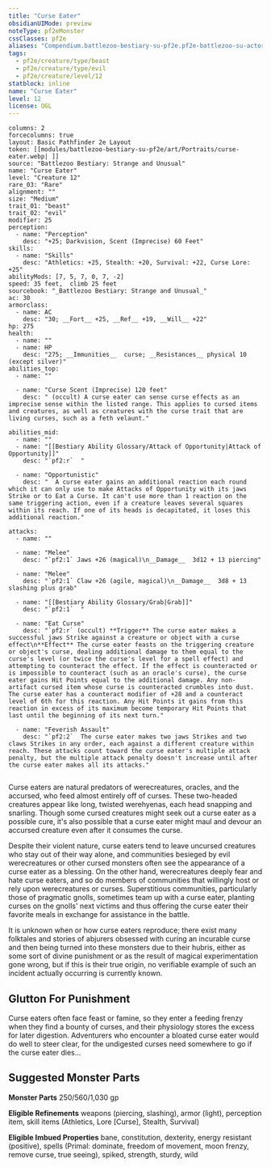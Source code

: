 ```yaml
---
title: "Curse Eater"
obsidianUIMode: preview
noteType: pf2eMonster
cssClasses: pf2e
aliases: "Compendium.battlezoo-bestiary-su-pf2e.pf2e-battlezoo-su-actors.Actor.m4otvKcSYarHO2xC" 
tags:
  - pf2e/creature/type/beast
  - pf2e/creature/type/evil
  - pf2e/creature/level/12
statblock: inline
name: "Curse Eater"
level: 12
license: OGL
---
```


```statblock
columns: 2
forcecolumns: true
layout: Basic Pathfinder 2e Layout
token: [[modules/battlezoo-bestiary-su-pf2e/art/Portraits/curse-eater.webp| ]]
source: "Battlezoo Bestiary: Strange and Unusual"
name: "Curse Eater"
level: "Creature 12"
rare_03: "Rare"
alignment: ""
size: "Medium"
trait_01: "beast"
trait_02: "evil"
modifier: 25
perception:
  - name: "Perception"
    desc: "+25; Darkvision, Scent (Imprecise) 60 Feet"
skills:
  - name: "Skills"
    desc: "Athletics: +25, Stealth: +20, Survival: +22, Curse Lore: +25"
abilityMods: [7, 5, 7, 0, 7, -2]
speed: 35 feet,  climb 25 feet
sourcebook: "_Battlezoo Bestiary: Strange and Unusual_"
ac: 30
armorclass:
  - name: AC
    desc: "30; __Fort__ +25, __Ref__ +19, __Will__ +22"
hp: 275
health:
  - name: ""
  - name: HP
    desc: "275; __Immunities__  curse; __Resistances__ physical 10 (except silver)"
abilities_top:
  - name: ""

  - name: "Curse Scent (Imprecise) 120 feet"
    desc: " (occult) A curse eater can sense curse effects as an imprecise sense within the listed range. This applies to cursed items and creatures, as well as creatures with the curse trait that are living curses, such as a feth velaunt."

abilities_mid:
  - name: ""
  - name: "[[Bestiary Ability Glossary/Attack of Opportunity|Attack of Opportunity]]"
    desc: "`pf2:r`  "

  - name: "Opportunistic"
    desc: "  A curse eater gains an additional reaction each round which it can only use to make Attacks of Opportunity with its jaws Strike or to Eat a Curse. It can't use more than 1 reaction on the same triggering action, even if a creature leaves several squares within its reach. If one of its heads is decapitated, it loses this additional reaction."

attacks:
  - name: ""

  - name: "Melee"
    desc: "`pf2:1` Jaws +26 (magical)\n__Damage__  3d12 + 13 piercing"

  - name: "Melee"
    desc: "`pf2:1` Claw +26 (agile, magical)\n__Damage__  3d8 + 13 slashing plus grab"

  - name: "[[Bestiary Ability Glossary/Grab|Grab]]"
    desc: "`pf2:1`  "

  - name: "Eat Curse"
    desc: "`pf2:r` (occult) **Trigger** The curse eater makes a successful jaws Strike against a creature or object with a curse effect\n**Effect** The curse eater feasts on the triggering creature or object's curse, dealing additional damage to them equal to the curse's level (or twice the curse's level for a spell effect) and attempting to counteract the effect. If the effect is counteracted or is impossible to counteract (such as an oracle's curse), the curse eater gains Hit Points equal to the additional damage. Any non-artifact cursed item whose curse is counteracted crumbles into dust. The curse eater has a counteract modifier of +28 and a counteract level of 6th for this reaction. Any Hit Points it gains from this reaction in excess of its maximum become temporary Hit Points that last until the beginning of its next turn."

  - name: "Feverish Assault"
    desc: "`pf2:2`  The curse eater makes two jaws Strikes and two claws Strikes in any order, each against a different creature within reach. These attacks count toward the curse eater's multiple attack penalty, but the multiple attack penalty doesn't increase until after the curse eater makes all its attacks."
 
```



Curse eaters are natural predators of werecreatures, oracles, and the accursed, who feed almost entirely off of curses. These two-headed creatures appear like long, twisted werehyenas, each head snapping and snarling. Though some cursed creatures might seek out a curse eater as a possible cure, it's also possible that a curse eater might maul and devour an accursed creature even after it consumes the curse.

Despite their violent nature, curse eaters tend to leave uncursed creatures who stay out of their way alone, and communities besieged by evil werecreatures or other cursed monsters often see the appearance of a curse eater as a blessing. On the other hand, werecreatures deeply fear and hate curse eaters, and so do members of communities that willingly host or rely upon werecreatures or curses. Superstitious communities, particularly those of pragmatic gnolls, sometimes team up with a curse eater, planting curses on the gnolls' next victims and thus offering the curse eater their favorite meals in exchange for assistance in the battle.

It is unknown when or how curse eaters reproduce; there exist many folktales and stories of abjurers obsessed with curing an incurable curse and then being turned into these monsters due to their hubris, either as some sort of divine punishment or as the result of magical experimentation gone wrong, but if this is their true origin, no verifiable example of such an incident actually occurring is currently known.

## Glutton For Punishment

Curse eaters often face feast or famine, so they enter a feeding frenzy when they find a bounty of curses, and their physiology stores the excess for later digestion. Adventurers who encounter a bloated curse eater would do well to steer clear, for the undigested curses need somewhere to go if the curse eater dies…

## Suggested Monster Parts

**Monster Parts** 250/560/1,030 gp

**Eligible Refinements** weapons (piercing, slashing), armor (light), perception item, skill items (Athletics, Lore \[Curse\], Stealth, Survival)

**Eligible Imbued Properties** bane, constitution, dexterity, energy resistant (positive), spells (Primal: dominate, freedom of movement, moon frenzy, remove curse, true seeing), spiked, strength, sturdy, wild
